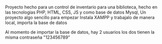 Proyecto hecho para un control de inventario para una biblioteca, hecho en las tecnologias PHP, HTML, CSS, JS y como base de datos Mysql, Un proyecto algo sencillo para empezar Instala XAMPP y trabajalo de manera local, importa la base de datos

Al momento de importar la base de datos, hay 2 usuarios los dos tienen la misma contraseña "123456789"

